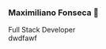 ### Maximiliano Fonseca 👋
<div background="red">
  <div aling="center">
  Full Stack Developer
  </div>
  <div>dwdfawf</div>
</div>
<!--
**Maxi-95/Maxi-95** is a ✨ _special_ ✨ repository because its `README.md` (this file) appears on your GitHub profile.

Here are some ideas to get you started:

- 🔭 I’m currently working on ...
- 🌱 I’m currently learning ...
- 👯 I’m looking to collaborate on ...
- 🤔 I’m looking for help with ...
- 💬 Ask me about ...
- 📫 How to reach me: ...
- 😄 Pronouns: ...
- ⚡ Fun fact: ...
-->
